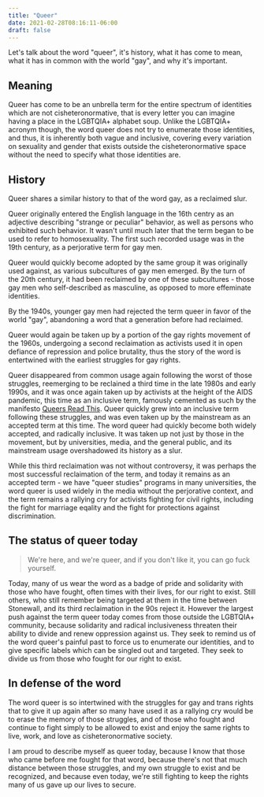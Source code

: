 ```yaml
---
title: "Queer"
date: 2021-02-28T08:16:11-06:00
draft: false
---
```



Let's talk about the word "queer", it's history, what it has come to mean, what it has in common with the world "gay", and why it's important.

<!--more-->

## Meaning

Queer has come to be an unbrella term for the entire spectrum of identities which are not cisheteronormative, that is every letter you can imagine having a place in the LGBTQIA+ alphabet soup. Unlike the LGBTQIA+ acronym though, the word queer does not try to enumerate those identities, and thus, it is inherently both vague and inclusive, covering every variation on sexuality and gender that exists outside the cisheteronormative space without the need to specify what those identities are.

## History

Queer shares a similar history to that of the word gay, as a reclaimed slur.

Queer originally entered the English language in the 16th centry as an adjective describing "strange or peculiar" behavior, as well as persons who exhibited such behavior. It wasn't until much later that the term began to be used to refer to homosexuality. The first such recorded usage was in the 19th century, as a perjorative term for gay men.

Queer would quickly become adopted by the same group it was originally used against, as various subcultures of gay men emerged. By the turn of the 20th century, it had been reclaimed by one of these subcultures - those gay men who self-described as masculine, as opposed to more effeminate identities.

By the 1940s, younger gay men had rejected the term queer in favor of the world "gay", abandoning a word that a generation before had reclaimed. 

Queer would again be taken up by a portion of the gay rights movement of the 1960s, undergoing a second reclaimation as activists used it in open defiance of repression and police brutality, thus the story of the word is entertwined with the earliest struggles for gay rights.

Queer disappeared from common usage again following the worst of those struggles, reemerging to be reclained a third time in the late 1980s and early 1990s, and it was once again taken up by activists at the height of the AIDS pandemic, this time as an inclusive term, famously cemented as such by the manifesto [Queers Read This](http://www.qrd.org/qrd/misc/text/queers.read.this). Queer quickly grew into an inclusive term following these struggles, and was even taken up by the mainstream as an accepted term at this time. The word queer had quickly become both widely accepted, and radically inclusive. It was taken up not just by those in the movement, but by universities, media, and the general public, and its mainstream usage overshadowed its history as a slur.

While this third reclaimation was not without controversy, it was perhaps the most successful reclaimation of the term, and today it remains as an accepted term - we have "queer studies" programs in many universities, the word queer is used widely in the media without the perjorative context, and the term remains a rallying cry for activists fighting for civil rights, including the fight for marriage eqality and the fight for protections against discrimination.

## The status of queer today

> We're here, and we're queer, and if you don't like it, you can go fuck yourself.

Today, many of us wear the word as a badge of pride and solidarity with those who have fought, often times with their lives, for our right to exist. Still others, who still remember being targeted at them in the time between Stonewall, and its third reclaimation in the 90s reject it. However the largest push against the term queer today comes from those outside the LGBTQIA+ community, because solidarity and radical inclusiveness threaten their ability to divide and renew oppression against us. They seek to remind us of the word queer's painful past to force us to enumerate our identities, and to give specific labels which can be singled out and targeted. They seek to divide us from those who fought for our right to exist.

## In defense of the word 

The word queer is so intertwined with the struggles for gay and trans rights that to give it up again after so many have used it as a rallying cry would be to erase the memory of those struggles, and of those who fought and continue to fight simply to be allowed to exist and enjoy the same rights to live, work, and love as cisheteronormative society. 

I am proud to describe myself as queer today, because I know that those who came before me fought for that word, because there's not that much distance between those struggles, and my own struggle to exist and be recognized, and because even today, we're still fighting to keep the rights many of us gave up our lives to secure.
